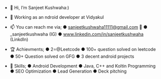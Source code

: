 - 👋 Hi, I’m Sanjeet Kushwaha:)
- 👀 Working as an ndroid developer at Vidyakul 
- 📫 You can reach me via;
                           ● sanjeetkushwaha11111@gmail.com 📧
                           ● _sanjeetkushwaha (IG)
                           ● www.linkedin.com/in/sanjeetkushwaha (LinkdIn)
- 🏆 Achievments;
                  ● 2⭐@Leetcode
                  ● 100+ question solved on leetcode
                  ● 50+ Question solved on GFG
                  ● 3 decent android projects
                  
 
- 🚀 Skills;
              ● Android Development
              ● Java, C++ and Koltin Programming
              ● SEO Optimization
              ● Lead Generation
              ● Deck pitching
              
<!---
You can check out my recent and ongoing project in repository 👉👉
--->
